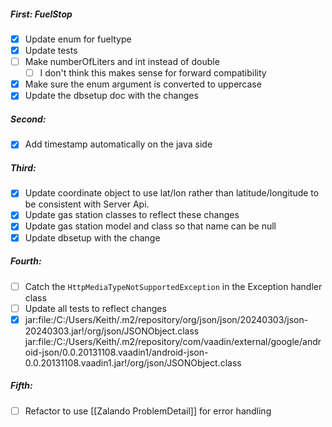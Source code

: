 ##### First: FuelStop
- [x] Update enum for fueltype
- [x] Update tests
- [ ] Make numberOfLiters and int instead of double
	- [ ] I don't think this makes sense for forward compatibility 
- [x] Make sure the enum argument is converted to uppercase
- [x] Update the dbsetup doc with the changes
##### Second: 
- [x] Add timestamp automatically on the java side
##### Third: 
- [x] Update coordinate object to use lat/lon rather than latitude/longitude to be consistent with Server Api. 
- [x] Update gas station classes to reflect these changes
- [x] Update gas station model and class so that name can be null
- [x] Update dbsetup with the change
##### Fourth: 
- [ ] Catch the `HttpMediaTypeNotSupportedException` in the Exception handler class
- [ ] Update all tests to reflect changes
- [x] jar:file:/C:/Users/Keith/.m2/repository/org/json/json/20240303/json-20240303.jar!/org/json/JSONObject.class
	jar:file:/C:/Users/Keith/.m2/repository/com/vaadin/external/google/android-json/0.0.20131108.vaadin1/android-json-0.0.20131108.vaadin1.jar!/org/json/JSONObject.class

##### Fifth:
- [ ] Refactor to use [[Zalando ProblemDetail]] for error handling
